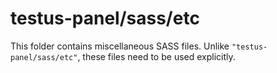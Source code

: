 # testus-panel/sass/etc

This folder contains miscellaneous SASS files. Unlike `"testus-panel/sass/etc"`, these files
need to be used explicitly.
